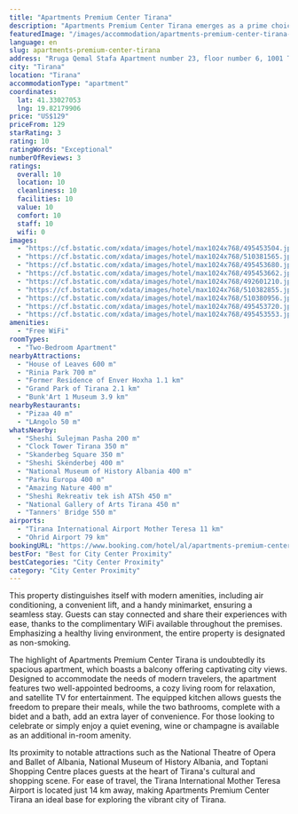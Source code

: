 ```yaml
---
title: "Apartments Premium Center Tirana"
description: "Apartments Premium Center Tirana emerges as a prime choice for travelers seeking the perfect blend of comfort and convenience in the heart of Tirana."
featuredImage: "/images/accommodation/apartments-premium-center-tirana-495453504.jpg"
language: en
slug: apartments-premium-center-tirana
address: "Rruga Qemal Stafa Apartment number 23, floor number 6, 1001 Tirana, Albania"
city: "Tirana"
location: "Tirana"
accommodationType: "apartment"
coordinates:
  lat: 41.33027053
  lng: 19.82179906
price: "US$129"
priceFrom: 129
starRating: 3
rating: 10
ratingWords: "Exceptional"
numberOfReviews: 3
ratings:
  overall: 10
  location: 10
  cleanliness: 10
  facilities: 10
  value: 10
  comfort: 10
  staff: 10
  wifi: 0
images:
  - "https://cf.bstatic.com/xdata/images/hotel/max1024x768/495453504.jpg?k=8ef21817a85c0c74a063001db807e52b02c4f646aac30860befabf51cb974089&o=&hp=1"
  - "https://cf.bstatic.com/xdata/images/hotel/max1024x768/510381565.jpg?k=2bbffd1d79a5fb2ffa5d1fb615e77e4b7ab389504014865093b347450904bbe9&o=&hp=1"
  - "https://cf.bstatic.com/xdata/images/hotel/max1024x768/495453680.jpg?k=5211300d39fca081fd72a265aefe4b70cf17c1dc28ab7b98601039f54100f4e4&o=&hp=1"
  - "https://cf.bstatic.com/xdata/images/hotel/max1024x768/495453662.jpg?k=9ffb878315b6a1cc815e4b9a9242046bdfcdc3a0e2e4ca1f62c0bf142ba3c600&o=&hp=1"
  - "https://cf.bstatic.com/xdata/images/hotel/max1024x768/492601210.jpg?k=b692716d8cc982fef0e3e4bc7bd66672909a0f976b38c3ae70ede3b7b1ccb524&o=&hp=1"
  - "https://cf.bstatic.com/xdata/images/hotel/max1024x768/510382855.jpg?k=76d4d688eeffaae44f8f1836cf56ae949d6b8760d0f2c0ab31e3a02d51f7738b&o=&hp=1"
  - "https://cf.bstatic.com/xdata/images/hotel/max1024x768/510380956.jpg?k=e772931ccc8e239db15af9e4eae7d29855aee3570b3b3b38750c9c40fda5c1dc&o=&hp=1"
  - "https://cf.bstatic.com/xdata/images/hotel/max1024x768/495453720.jpg?k=6c961cf84a98bf52c35307b98c49ab2194be881495cd7851732744cd2286eeb2&o=&hp=1"
  - "https://cf.bstatic.com/xdata/images/hotel/max1024x768/495453553.jpg?k=941d6240fc2fda5b61e11c50250edf8974dd0b5ef966d585259d04ffdadd2083&o=&hp=1"
amenities:
  - "Free WiFi"
roomTypes:
  - "Two-Bedroom Apartment"
nearbyAttractions:
  - "House of Leaves 600 m"
  - "Rinia Park 700 m"
  - "Former Residence of Enver Hoxha 1.1 km"
  - "Grand Park of Tirana 2.1 km"
  - "Bunk'Art 1 Museum 3.9 km"
nearbyRestaurants:
  - "Pizaa 40 m"
  - "LAngolo 50 m"
whatsNearby:
  - "Sheshi Sulejman Pasha 200 m"
  - "Clock Tower Tirana 350 m"
  - "Skanderbeg Square 350 m"
  - "Sheshi Skënderbej 400 m"
  - "National Museum of History Albania 400 m"
  - "Parku Europa 400 m"
  - "Amazing Nature 400 m"
  - "Sheshi Rekreativ tek ish ATSh 450 m"
  - "National Gallery of Arts Tirana 450 m"
  - "Tanners' Bridge 550 m"
airports:
  - "Tirana International Airport Mother Teresa 11 km"
  - "Ohrid Airport 79 km"
bookingURL: "https://www.booking.com/hotel/al/apartments-premium-center-tirana.en-gb.html?aid=8035640"
bestFor: "Best for City Center Proximity"
bestCategories: "City Center Proximity"
category: "City Center Proximity"
---
```


This property distinguishes itself with modern amenities, including air conditioning, a convenient lift, and a handy minimarket, ensuring a seamless stay. Guests can stay connected and share their experiences with ease, thanks to the complimentary WiFi available throughout the premises. Emphasizing a healthy living environment, the entire property is designated as non-smoking.

The highlight of Apartments Premium Center Tirana is undoubtedly its spacious apartment, which boasts a balcony offering captivating city views. Designed to accommodate the needs of modern travelers, the apartment features two well-appointed bedrooms, a cozy living room for relaxation, and satellite TV for entertainment. The equipped kitchen allows guests the freedom to prepare their meals, while the two bathrooms, complete with a bidet and a bath, add an extra layer of convenience. For those looking to celebrate or simply enjoy a quiet evening, wine or champagne is available as an additional in-room amenity.

Its proximity to notable attractions such as the National Theatre of Opera and Ballet of Albania, National Museum of History Albania, and Toptani Shopping Centre places guests at the heart of Tirana's cultural and shopping scene. For ease of travel, the Tirana International Mother Teresa Airport is located just 14 km away, making Apartments Premium Center Tirana an ideal base for exploring the vibrant city of Tirana.